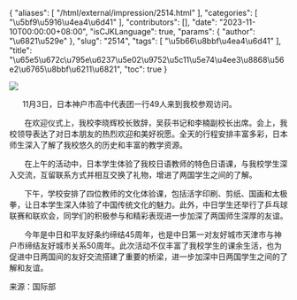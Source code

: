 {
    "aliases": [
        "/html/external/impression/2514.html"
    ],
    "categories": [
        "\u5bf9\u5916\u4ea4\u6d41"
    ],
    "contributors": [],
    "date": "2023-11-10T00:00:00+08:00",
    "isCJKLanguage": true,
    "params": {
        "author": "\u6821\u529e"
    },
    "slug": "2514",
    "tags": [
        "\u5b66\u8bbf\u4ea4\u6d41"
    ],
    "title": "\u65e5\u672c\u795e\u6237\u5e02\u9752\u5c11\u5e74\u4ee3\u8868\u56e2\u6765\u8bbf\u6211\u6821",
    "toc": true
}

![](https://cdn.tfls.online/mirror/full/d2aa82bdce9ad6fd48ee842516acf7b3fd83a09d.jpg)




       11月3日，日本神户市高中代表团一行49人来到我校参观访问。




  






  





        在欢迎仪式上，我校李晓辉校长致辞，吴荻书记和李楠副校长出席。会上，我校领导表达了对日本朋友的热烈欢迎和美好祝愿。全天的行程安排丰富多彩，日本师生深入了解了我校悠久的历史和丰富的教学资源。




  






       在上午的活动中，日本学生体验了我校日语教师的特色日语课，与我校学生深入交流，互留联系方式并相互交换了礼物，增进了两国学生之间的了解。




  





       下午，学校安排了四位教师的文化体验课，包括活字印刷、剪纸、国画和太极拳，让日本学生深入体验了中国传统文化的魅力。此外，中日学生还举行了乒乓球联赛和联欢会，同学们的积极参与和精彩表现进一步加深了两国师生深厚的友谊。




  





       今年是中日和平友好条约缔结45周年，也是中日第一对友好城市天津市与神户市缔结友好城市关系50周年。此次活动不仅丰富了我校学生的课余生活，也为促进中日两国间的友好交流搭建了重要的桥梁，进一步加深中日两国学生之间的了解和友谊。




  





来源：国际部


